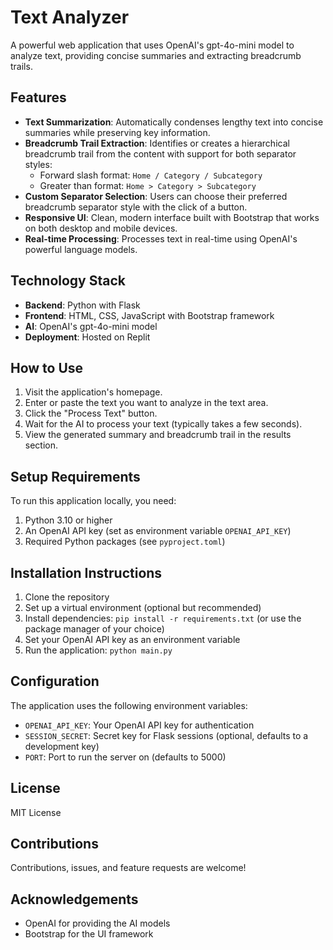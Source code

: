 # Text Analyzer

A powerful web application that uses OpenAI's gpt-4o-mini model to analyze text, providing concise summaries and extracting breadcrumb trails.

## Features

- **Text Summarization**: Automatically condenses lengthy text into concise summaries while preserving key information.
- **Breadcrumb Trail Extraction**: Identifies or creates a hierarchical breadcrumb trail from the content with support for both separator styles:
  - Forward slash format: `Home / Category / Subcategory`
  - Greater than format: `Home > Category > Subcategory`
- **Custom Separator Selection**: Users can choose their preferred breadcrumb separator style with the click of a button.
- **Responsive UI**: Clean, modern interface built with Bootstrap that works on both desktop and mobile devices.
- **Real-time Processing**: Processes text in real-time using OpenAI's powerful language models.

## Technology Stack

- **Backend**: Python with Flask
- **Frontend**: HTML, CSS, JavaScript with Bootstrap framework
- **AI**: OpenAI's gpt-4o-mini model
- **Deployment**: Hosted on Replit

## How to Use

1. Visit the application's homepage.
2. Enter or paste the text you want to analyze in the text area.
3. Click the "Process Text" button.
4. Wait for the AI to process your text (typically takes a few seconds).
5. View the generated summary and breadcrumb trail in the results section.

## Setup Requirements

To run this application locally, you need:

1. Python 3.10 or higher
2. An OpenAI API key (set as environment variable `OPENAI_API_KEY`)
3. Required Python packages (see `pyproject.toml`)

## Installation Instructions

1. Clone the repository
2. Set up a virtual environment (optional but recommended)
3. Install dependencies: `pip install -r requirements.txt` (or use the package manager of your choice)
4. Set your OpenAI API key as an environment variable
5. Run the application: `python main.py`

## Configuration

The application uses the following environment variables:

- `OPENAI_API_KEY`: Your OpenAI API key for authentication
- `SESSION_SECRET`: Secret key for Flask sessions (optional, defaults to a development key)
- `PORT`: Port to run the server on (defaults to 5000)

## License

MIT License

## Contributions

Contributions, issues, and feature requests are welcome!

## Acknowledgements

- OpenAI for providing the AI models
- Bootstrap for the UI framework